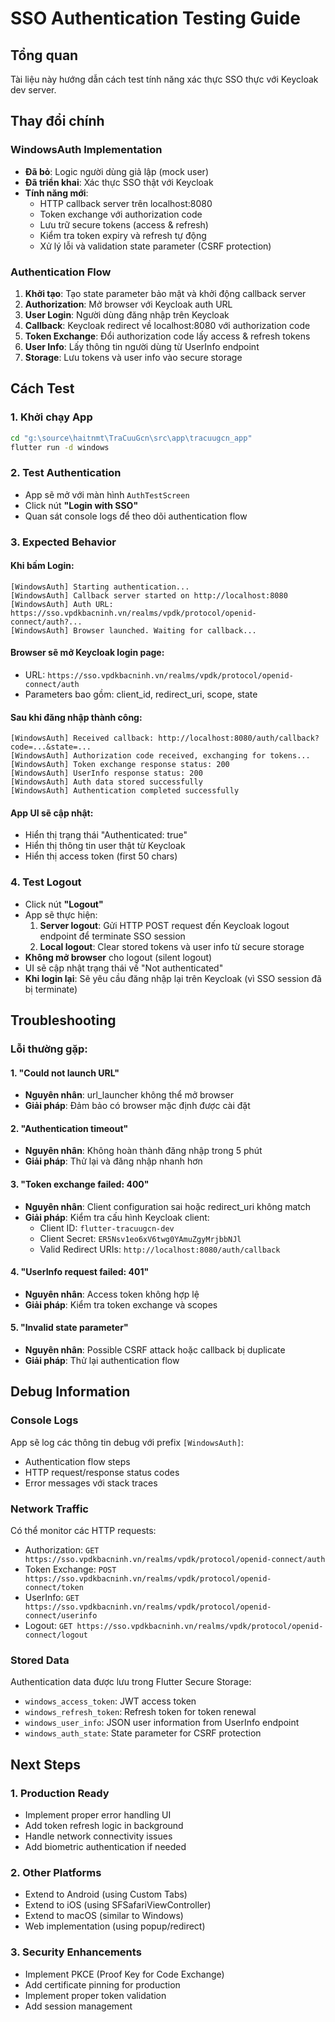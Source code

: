 # SSO Authentication Testing Guide

## Tổng quan
Tài liệu này hướng dẫn cách test tính năng xác thực SSO thực với Keycloak dev server.

## Thay đổi chính

### WindowsAuth Implementation
- **Đã bỏ**: Logic người dùng giả lập (mock user)
- **Đã triển khai**: Xác thực SSO thật với Keycloak
- **Tính năng mới**:
  - HTTP callback server trên localhost:8080
  - Token exchange với authorization code
  - Lưu trữ secure tokens (access & refresh)
  - Kiểm tra token expiry và refresh tự động
  - Xử lý lỗi và validation state parameter (CSRF protection)

### Authentication Flow
1. **Khởi tạo**: Tạo state parameter bảo mật và khởi động callback server
2. **Authorization**: Mở browser với Keycloak auth URL
3. **User Login**: Người dùng đăng nhập trên Keycloak
4. **Callback**: Keycloak redirect về localhost:8080 với authorization code
5. **Token Exchange**: Đổi authorization code lấy access & refresh tokens
6. **User Info**: Lấy thông tin người dùng từ UserInfo endpoint
7. **Storage**: Lưu tokens và user info vào secure storage

## Cách Test

### 1. Khởi chạy App
```bash
cd "g:\source\haitnmt\TraCuuGcn\src\app\tracuugcn_app"
flutter run -d windows
```

### 2. Test Authentication
- App sẽ mở với màn hình `AuthTestScreen`
- Click nút **"Login with SSO"**
- Quan sát console logs để theo dõi authentication flow

### 3. Expected Behavior

#### Khi bấm Login:
```
[WindowsAuth] Starting authentication...
[WindowsAuth] Callback server started on http://localhost:8080
[WindowsAuth] Auth URL: https://sso.vpdkbacninh.vn/realms/vpdk/protocol/openid-connect/auth?...
[WindowsAuth] Browser launched. Waiting for callback...
```

#### Browser sẽ mở Keycloak login page:
- URL: `https://sso.vpdkbacninh.vn/realms/vpdk/protocol/openid-connect/auth`
- Parameters bao gồm: client_id, redirect_uri, scope, state

#### Sau khi đăng nhập thành công:
```
[WindowsAuth] Received callback: http://localhost:8080/auth/callback?code=...&state=...
[WindowsAuth] Authorization code received, exchanging for tokens...
[WindowsAuth] Token exchange response status: 200
[WindowsAuth] UserInfo response status: 200
[WindowsAuth] Auth data stored successfully
[WindowsAuth] Authentication completed successfully
```

#### App UI sẽ cập nhật:
- Hiển thị trạng thái "Authenticated: true"
- Hiển thị thông tin user thật từ Keycloak
- Hiển thị access token (first 50 chars)

### 4. Test Logout
- Click nút **"Logout"**
- App sẽ thực hiện:
  1. **Server logout**: Gửi HTTP POST request đến Keycloak logout endpoint để terminate SSO session
  2. **Local logout**: Clear stored tokens và user info từ secure storage
- **Không mở browser** cho logout (silent logout)
- UI sẽ cập nhật trạng thái về "Not authenticated"
- **Khi login lại**: Sẽ yêu cầu đăng nhập lại trên Keycloak (vì SSO session đã bị terminate)

## Troubleshooting

### Lỗi thường gặp:

#### 1. "Could not launch URL"
- **Nguyên nhân**: url_launcher không thể mở browser
- **Giải pháp**: Đảm bảo có browser mặc định được cài đặt

#### 2. "Authentication timeout"
- **Nguyên nhân**: Không hoàn thành đăng nhập trong 5 phút
- **Giải pháp**: Thử lại và đăng nhập nhanh hơn

#### 3. "Token exchange failed: 400"
- **Nguyên nhân**: Client configuration sai hoặc redirect_uri không match
- **Giải pháp**: Kiểm tra cấu hình Keycloak client:
  - Client ID: `flutter-tracuugcn-dev`
  - Client Secret: `ER5Nsv1eo6xV6twg0YAmuZgyMrjbbNJl`
  - Valid Redirect URIs: `http://localhost:8080/auth/callback`

#### 4. "UserInfo request failed: 401"
- **Nguyên nhân**: Access token không hợp lệ
- **Giải pháp**: Kiểm tra token exchange và scopes

#### 5. "Invalid state parameter"
- **Nguyên nhân**: Possible CSRF attack hoặc callback bị duplicate
- **Giải pháp**: Thử lại authentication flow

## Debug Information

### Console Logs
App sẽ log các thông tin debug với prefix `[WindowsAuth]`:
- Authentication flow steps
- HTTP request/response status codes
- Error messages với stack traces

### Network Traffic
Có thể monitor các HTTP requests:
- Authorization: `GET https://sso.vpdkbacninh.vn/realms/vpdk/protocol/openid-connect/auth`
- Token Exchange: `POST https://sso.vpdkbacninh.vn/realms/vpdk/protocol/openid-connect/token`
- UserInfo: `GET https://sso.vpdkbacninh.vn/realms/vpdk/protocol/openid-connect/userinfo`
- Logout: `GET https://sso.vpdkbacninh.vn/realms/vpdk/protocol/openid-connect/logout`

### Stored Data
Authentication data được lưu trong Flutter Secure Storage:
- `windows_access_token`: JWT access token
- `windows_refresh_token`: Refresh token for token renewal
- `windows_user_info`: JSON user information from UserInfo endpoint
- `windows_auth_state`: State parameter for CSRF protection

## Next Steps

### 1. Production Ready
- Implement proper error handling UI
- Add token refresh logic in background
- Handle network connectivity issues
- Add biometric authentication if needed

### 2. Other Platforms
- Extend to Android (using Custom Tabs)
- Extend to iOS (using SFSafariViewController)
- Extend to macOS (similar to Windows)
- Web implementation (using popup/redirect)

### 3. Security Enhancements
- Implement PKCE (Proof Key for Code Exchange)
- Add certificate pinning for production
- Implement proper token validation
- Add session management
